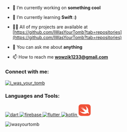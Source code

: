 

- 🔭 I’m currently working on **something cool**

- 🌱 I’m currently learning **Swift :)**

- 👨‍💻 All of my projects are available at [https://github.com/IWasYourTomb?tab=repositories](https://github.com/IWasYourTomb?tab=repositories)

- 💬 You can ask me about **anything**

- 📫 How to reach me **wowzik1233@gmail.com**

<h3 align="left">Connect with me:</h3>
<p align="left">
<a href="https://instagram.com/i_was_your_tomb" target="blank"><img align="center" src="https://raw.githubusercontent.com/rahuldkjain/github-profile-readme-generator/master/src/images/icons/Social/instagram.svg" alt="i_was_your_tomb" height="30" width="40" /></a>
</p>

<h3 align="left">Languages and Tools:</h3>
</a> <a href="https://dart.dev" target="_blank" rel="noreferrer"> <img src="https://www.vectorlogo.zone/logos/dartlang/dartlang-icon.svg" alt="dart" width="40" height="40"/> </a> <a href="https://firebase.google.com/" target="_blank" rel="noreferrer"> <img src="https://www.vectorlogo.zone/logos/firebase/firebase-icon.svg" alt="firebase" width="40" height="40"/> </a> <a href="https://flutter.dev" target="_blank" rel="noreferrer"> <img src="https://www.vectorlogo.zone/logos/flutterio/flutterio-icon.svg" alt="flutter" width="40" height="40"/> </a> <a href="https://kotlinlang.org" target="_blank" rel="noreferrer"> <img src="https://www.vectorlogo.zone/logos/kotlinlang/kotlinlang-icon.svg" alt="kotlin" width="40" height="40"/> </a> <a href="https://laravel.com/" target="_blank" rel="noreferrer"> <a href="https://developer.apple.com/swift/" target="_blank" rel="noreferrer"> <img src="https://raw.githubusercontent.com/devicons/devicon/master/icons/swift/swift-original.svg" alt="swift" width="40" height="40"/> </a>   </p>

<p><img align="left" src="https://github-readme-stats.vercel.app/api/top-langs?username=iwasyourtomb&show_icons=true&locale=en&layout=compact" alt="iwasyourtomb" color="black"/></p>

